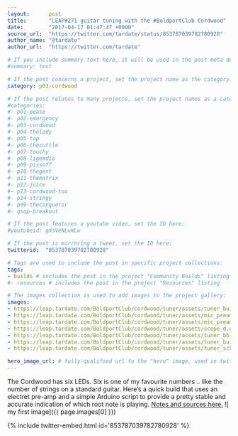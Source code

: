 ```yaml
---
layout:      post
title:       "LEAP#271 guitar tuning with the #BoldportClub Cordwood"
date:        "2017-04-17 01:47:47 +0000"
source_url:  "https://twitter.com/tardate/status/853787039782780928"
author_name: "@tardate"
author_url:  "https://twitter.com/tardate"

# If you include summary text here, it will be used in the post meta description instead of an excerpt from the post body
#summary: text

# If the post concerns a project, set the project name as the category:
category: p03-cordwood

# If the post relates to many projects, set the project names as a categories array:
#categories:
#- p01-pease
#- p02-emergency
#- p03-cordwood
#- p04-thelady
#- p05-tap
#- p06-thecuttle
#- p07-touchy
#- p08-ligemdio
#- p09-pissoff
#- p10-thegent
#- p11-thematrix
#- p12-juice
#- p13-cordwood-too
#- p14-stringy
#- p99-theconqueror
#- qsop-breakout

# If the post features a youtube video, set the ID here:
#youtubeid: gXsVeNLuWLw

# If the post is mirroring a tweet, set the ID here:
twitterid:  "853787039782780928"

# Tags are used to include the post in specific project collections:
tags:
- builds # includes the post in the project "Community Builds" listing
#- resources # includes the post in the project "Resources" listing

# The images collection is used to add images to the project gallery:
images:
- https://leap.tardate.com/BoldportClub/cordwood/tuner/assets/tuner_build.jpg
- https://leap.tardate.com/BoldportClub/cordwood/tuner/assets/mic_preamp_front.jpg
- https://leap.tardate.com/BoldportClub/cordwood/tuner/assets/mic_preamp_rear.jpg
- https://leap.tardate.com/BoldportClub/cordwood/tuner/assets/scope_d.gif
- https://leap.tardate.com/BoldportClub/cordwood/tuner/assets/tuner_bb.jpg
- https://leap.tardate.com/BoldportClub/cordwood/tuner/assets/tuner_build_fs.jpg
- https://leap.tardate.com/BoldportClub/cordwood/tuner/assets/tuner_schematic.jpg

hero_image_url: # fully-qualified url to the "hero" image, used in twitter cards for example
---
```


The Cordwood has six LEDs. Six is one of my favourite numbers .. like the number of strings on a standard guitar. Here’s a quick build that uses an electret pre-amp and a simple Arduino script to provide a pretty stable and accurate indication of which root note is playing.
[Notes and sources here.](https://github.com/tardate/LittleArduinoProjects/tree/master/BoldportClub/cordwood/tuner)
![ my first image]({{ page.images[0] }})

{% include twitter-embed.html id='853787039782780928' %}


